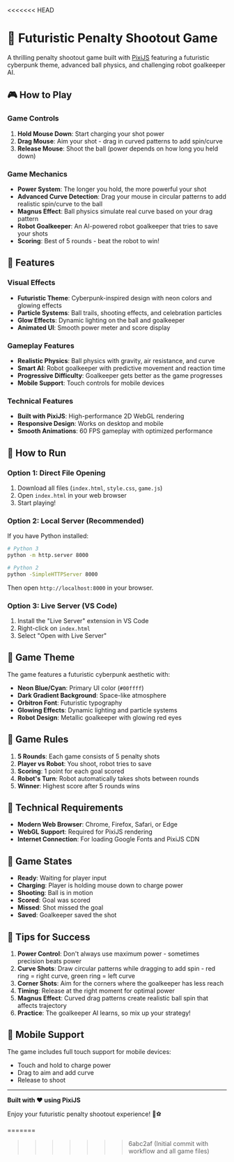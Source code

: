 <<<<<<< HEAD
# 🚀 Futuristic Penalty Shootout Game

A thrilling penalty shootout game built with [PixiJS](https://pixijs.com/) featuring a futuristic cyberpunk theme, advanced ball physics, and challenging robot goalkeeper AI.

## 🎮 How to Play

### Game Controls
1. **Hold Mouse Down**: Start charging your shot power
2. **Drag Mouse**: Aim your shot - drag in curved patterns to add spin/curve
3. **Release Mouse**: Shoot the ball (power depends on how long you held down)

### Game Mechanics
- **Power System**: The longer you hold, the more powerful your shot
- **Advanced Curve Detection**: Drag your mouse in circular patterns to add realistic spin/curve to the ball
- **Magnus Effect**: Ball physics simulate real curve based on your drag pattern
- **Robot Goalkeeper**: An AI-powered robot goalkeeper that tries to save your shots
- **Scoring**: Best of 5 rounds - beat the robot to win!

## 🎯 Features

### Visual Effects
- **Futuristic Theme**: Cyberpunk-inspired design with neon colors and glowing effects
- **Particle Systems**: Ball trails, shooting effects, and celebration particles
- **Glow Effects**: Dynamic lighting on the ball and goalkeeper
- **Animated UI**: Smooth power meter and score display

### Gameplay Features
- **Realistic Physics**: Ball physics with gravity, air resistance, and curve
- **Smart AI**: Robot goalkeeper with predictive movement and reaction time
- **Progressive Difficulty**: Goalkeeper gets better as the game progresses
- **Mobile Support**: Touch controls for mobile devices

### Technical Features
- **Built with PixiJS**: High-performance 2D WebGL rendering
- **Responsive Design**: Works on desktop and mobile
- **Smooth Animations**: 60 FPS gameplay with optimized performance

## 🚀 How to Run

### Option 1: Direct File Opening
1. Download all files (`index.html`, `style.css`, `game.js`)
2. Open `index.html` in your web browser
3. Start playing!

### Option 2: Local Server (Recommended)
If you have Python installed:
```bash
# Python 3
python -m http.server 8000

# Python 2
python -SimpleHTTPServer 8000
```

Then open `http://localhost:8000` in your browser.

### Option 3: Live Server (VS Code)
1. Install the "Live Server" extension in VS Code
2. Right-click on `index.html`
3. Select "Open with Live Server"

## 🎨 Game Theme

The game features a futuristic cyberpunk aesthetic with:
- **Neon Blue/Cyan**: Primary UI color (`#00ffff`)
- **Dark Gradient Background**: Space-like atmosphere
- **Orbitron Font**: Futuristic typography
- **Glowing Effects**: Dynamic lighting and particle systems
- **Robot Design**: Metallic goalkeeper with glowing red eyes

## 🎯 Game Rules

1. **5 Rounds**: Each game consists of 5 penalty shots
2. **Player vs Robot**: You shoot, robot tries to save
3. **Scoring**: 1 point for each goal scored
4. **Robot's Turn**: Robot automatically takes shots between rounds
5. **Winner**: Highest score after 5 rounds wins

## 🔧 Technical Requirements

- **Modern Web Browser**: Chrome, Firefox, Safari, or Edge
- **WebGL Support**: Required for PixiJS rendering
- **Internet Connection**: For loading Google Fonts and PixiJS CDN

## 🎪 Game States

- **Ready**: Waiting for player input
- **Charging**: Player is holding mouse down to charge power
- **Shooting**: Ball is in motion
- **Scored**: Goal was scored
- **Missed**: Shot missed the goal
- **Saved**: Goalkeeper saved the shot

## 🌟 Tips for Success

1. **Power Control**: Don't always use maximum power - sometimes precision beats power
2. **Curve Shots**: Draw circular patterns while dragging to add spin - red ring = right curve, green ring = left curve
3. **Corner Shots**: Aim for the corners where the goalkeeper has less reach
4. **Timing**: Release at the right moment for optimal power
5. **Magnus Effect**: Curved drag patterns create realistic ball spin that affects trajectory
6. **Practice**: The goalkeeper AI learns, so mix up your strategy!

## 📱 Mobile Support

The game includes full touch support for mobile devices:
- Touch and hold to charge power
- Drag to aim and add curve
- Release to shoot

---

**Built with ❤️ using PixiJS**

Enjoy your futuristic penalty shootout experience! 🚀⚽ 

<!-- Load PixiJS v7.2.4 from jsDelivr CDN -->
<script src="https://cdn.jsdelivr.net/npm/pixi.js@7.2.4/dist/pixi.min.js"></script>
<script>
  console.log('PIXI global in HTML:', typeof PIXI);
</script>
<script src="game.js"></script> 
=======
 
>>>>>>> 6abc2af (Initial commit with workflow and all game files)
